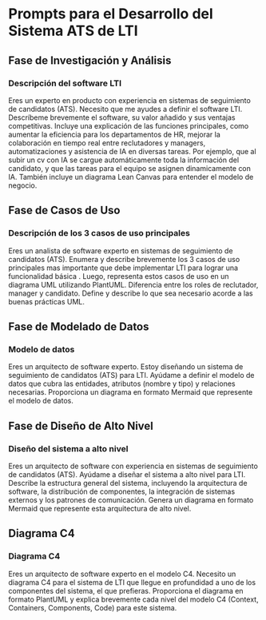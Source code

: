 # Prompts para el Desarrollo del Sistema ATS de LTI

## Fase de Investigación y Análisis

### Descripción del software LTI

Eres un experto en producto con experiencia en sistemas de seguimiento de candidatos (ATS). Necesito que me ayudes a definir el software LTI. Descríbeme brevemente el software, su valor añadido y sus ventajas competitivas. Incluye una explicación de las funciones principales, como aumentar la eficiencia para los departamentos de HR, mejorar la colaboración en tiempo real entre reclutadores y managers, automatizaciones y asistencia de IA en diversas tareas. Por ejemplo, que al subir un cv con IA se cargue automáticamente toda la información del candidato, y que las tareas para el equipo se asignen dinamicamente con IA. También incluye un diagrama Lean Canvas para entender el modelo de negocio.


## Fase de Casos de Uso

### Descripción de los 3 casos de uso principales

Eres un analista de software experto en sistemas de seguimiento de candidatos (ATS). Enumera y describe brevemente los 3 casos de uso principales mas importante que debe implementar LTI para lograr una funcionalidad básica . Luego, representa estos casos de uso en un diagrama UML utilizando PlantUML. Diferencia entre los roles de reclutador, manager y candidato. Define y describe lo que sea necesario acorde a las buenas prácticas UML.



## Fase de Modelado de Datos

### Modelo de datos

Eres un arquitecto de software experto. Estoy diseñando un sistema de seguimiento de candidatos (ATS) para LTI. Ayúdame a definir el modelo de datos que cubra las entidades, atributos (nombre y tipo) y relaciones necesarias. Proporciona un diagrama en formato Mermaid que represente el modelo de datos.



## Fase de Diseño de Alto Nivel

### Diseño del sistema a alto nivel

Eres un arquitecto de software con experiencia en sistemas de seguimiento de candidatos (ATS). Ayúdame a diseñar el sistema a alto nivel para LTI. Describe la estructura general del sistema, incluyendo la arquitectura de software, la distribución de componentes, la integración de sistemas externos y los patrones de comunicación. Genera un diagrama en formato Mermaid que represente esta arquitectura de alto nivel.


## Diagrama C4

### Diagrama C4

Eres un arquitecto de software experto en el modelo C4. Necesito un diagrama C4 para el sistema de LTI que llegue en profundidad a uno de los componentes del sistema, el que prefieras. Proporciona el diagrama en formato PlantUML y explica brevemente cada nivel del modelo C4 (Context, Containers, Components, Code) para este sistema.



